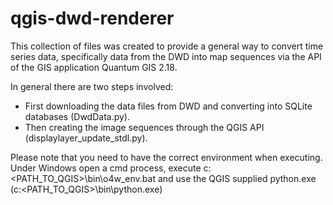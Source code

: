 # qgis-dwd-renderer

This collection of files was created to provide a general way to convert time series data, specifically data from the DWD into map sequences via the API of the GIS application Quantum GIS 2.18.

In general there are two steps involved:
* First downloading the data files from DWD and converting into SQLite databases (DwdData.py).
* Then creating the image sequences through the QGIS API (displaylayer_update_stdl.py).

Please note that you need to have the correct environment when executing. Under Windows open a cmd process, execute c:\<PATH_TO_QGIS>\bin\o4w_env.bat and use the QGIS supplied python.exe (c:\<PATH_TO_QGIS>\bin\python.exe)
